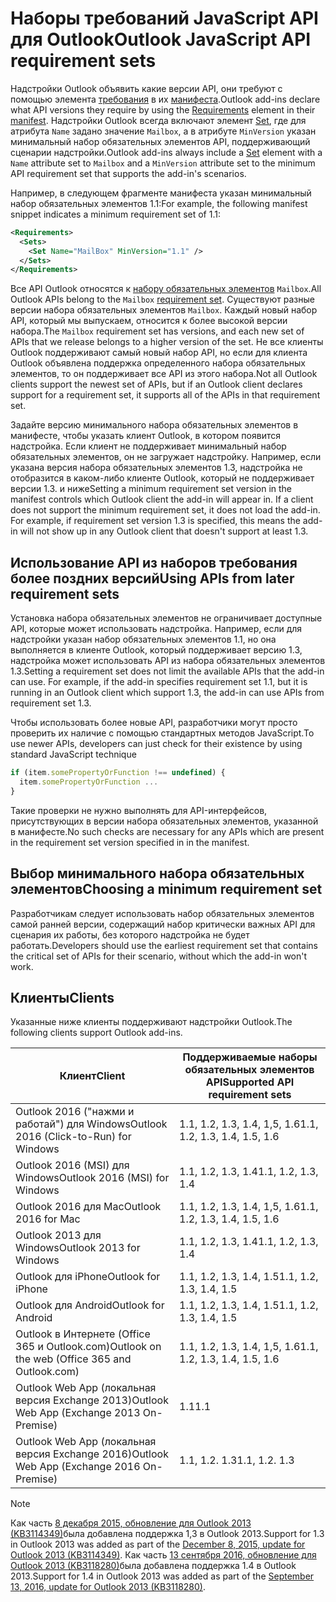 # <a name="outlook-javascript-api-requirement-sets"></a><span data-ttu-id="56d97-101">Наборы требований JavaScript API для Outlook</span><span class="sxs-lookup"><span data-stu-id="56d97-101">Outlook JavaScript API requirement sets</span></span>

<span data-ttu-id="56d97-102">Надстройки Outlook объявить какие версии API, они требуют с помощью элемента [требования](/javascript/office/manifest/requirements) в их [манифеста](https://docs.microsoft.com/office/dev/add-ins/develop/add-in-manifests).</span><span class="sxs-lookup"><span data-stu-id="56d97-102">Outlook add-ins declare what API versions they require by using the [Requirements](/javascript/office/manifest/requirements) element in their [manifest](https://docs.microsoft.com/office/dev/add-ins/develop/add-in-manifests).</span></span> <span data-ttu-id="56d97-103">Надстройки Outlook всегда включают элемент [Set](/javascript/office/manifest/set), где для атрибута `Name` задано значение `Mailbox`, а в атрибуте `MinVersion` указан минимальный набор обязательных элементов API, поддерживающий сценарии надстройки.</span><span class="sxs-lookup"><span data-stu-id="56d97-103">Outlook add-ins always include a [Set](/javascript/office/manifest/set) element with a `Name` attribute set to `Mailbox` and a `MinVersion` attribute set to the minimum API requirement set that supports the add-in's scenarios.</span></span>

<span data-ttu-id="56d97-104">Например, в следующем фрагменте манифеста указан минимальный набор обязательных элементов 1.1:</span><span class="sxs-lookup"><span data-stu-id="56d97-104">For example, the following manifest snippet indicates a minimum requirement set of 1.1:</span></span>

```xml
<Requirements>
  <Sets>
    <Set Name="MailBox" MinVersion="1.1" />
  </Sets>
</Requirements>
```

<span data-ttu-id="56d97-105">Все API Outlook относятся к [набору обязательных элементов](https://docs.microsoft.com/office/dev/add-ins/develop/specify-office-hosts-and-api-requirements) `Mailbox`.</span><span class="sxs-lookup"><span data-stu-id="56d97-105">All Outlook APIs belong to the `Mailbox` [requirement set](https://docs.microsoft.com/office/dev/add-ins/develop/specify-office-hosts-and-api-requirements).</span></span> <span data-ttu-id="56d97-106">Существуют разные версии набора обязательных элементов `Mailbox`. Каждый новый набор API, который мы выпускаем, относится к более высокой версии набора.</span><span class="sxs-lookup"><span data-stu-id="56d97-106">The `Mailbox` requirement set has versions, and each new set of APIs that we release belongs to a higher version of the set.</span></span> <span data-ttu-id="56d97-107">Не все клиенты Outlook поддерживают самый новый набор API, но если для клиента Outlook объявлена поддержка определенного набора обязательных элементов, то он поддерживает все API из этого набора.</span><span class="sxs-lookup"><span data-stu-id="56d97-107">Not all Outlook clients support the newest set of APIs, but if an Outlook client declares support for a requirement set, it supports all of the APIs in that requirement set.</span></span>

<span data-ttu-id="56d97-p103">Задайте версию минимального набора обязательных элементов в манифесте, чтобы указать клиент Outlook, в котором появится надстройка. Если клиент не поддерживает минимальный набор обязательных элементов, он не загружает надстройку. Например, если указана версия набора обязательных элементов 1.3, надстройка не отобразится в каком-либо клиенте Outlook, который не поддерживает версии 1.3. и ниже</span><span class="sxs-lookup"><span data-stu-id="56d97-p103">Setting a minimum requirement set version in the manifest controls which Outlook client the add-in will appear in. If a client does not support the minimum requirement set, it does not load the add-in. For example, if requirement set version 1.3 is specified, this means the add-in will not show up in any Outlook client that doesn't support at least 1.3.</span></span>

## <a name="using-apis-from-later-requirement-sets"></a><span data-ttu-id="56d97-111">Использование API из наборов требования более поздних версий</span><span class="sxs-lookup"><span data-stu-id="56d97-111">Using APIs from later requirement sets</span></span>

<span data-ttu-id="56d97-p104">Установка набора обязательных элементов не ограничивает доступные API, которые может использовать надстройка. Например, если для надстройки указан набор обязательных элементов 1.1, но она выполняется в клиенте Outlook, который поддерживает версию 1.3, надстройка может использовать API из набора обязательных элементов 1.3.</span><span class="sxs-lookup"><span data-stu-id="56d97-p104">Setting a requirement set does not limit the available APIs that the add-in can use. For example, if the add-in specifies requirement set 1.1, but it is running in an Outlook client which support 1.3, the add-in can use APIs from requirement set 1.3\.</span></span>

<span data-ttu-id="56d97-114">Чтобы использовать более новые API, разработчики могут просто проверить их наличие с помощью стандартных методов JavaScript.</span><span class="sxs-lookup"><span data-stu-id="56d97-114">To use newer APIs, developers can just check for their existence by using standard JavaScript technique</span></span>

```js
if (item.somePropertyOrFunction !== undefined) {
  item.somePropertyOrFunction ...
}
```

<span data-ttu-id="56d97-115">Такие проверки не нужно выполнять для API-интерфейсов, присутствующих в версии набора обязательных элементов, указанной в манифесте.</span><span class="sxs-lookup"><span data-stu-id="56d97-115">No such checks are necessary for any APIs which are present in the requirement set version specified in in the manifest.</span></span>

## <a name="choosing-a-minimum-requirement-set"></a><span data-ttu-id="56d97-116">Выбор минимального набора обязательных элементов</span><span class="sxs-lookup"><span data-stu-id="56d97-116">Choosing a minimum requirement set</span></span>

<span data-ttu-id="56d97-117">Разработчикам следует использовать набор обязательных элементов самой ранней версии, содержащий набор критически важных API для сценария их работы, без которого надстройка не будет работать.</span><span class="sxs-lookup"><span data-stu-id="56d97-117">Developers should use the earliest requirement set that contains the critical set of APIs for their scenario, without which the add-in won't work.</span></span>

## <a name="clients"></a><span data-ttu-id="56d97-118">Клиенты</span><span class="sxs-lookup"><span data-stu-id="56d97-118">Clients</span></span>

<span data-ttu-id="56d97-119">Указанные ниже клиенты поддерживают надстройки Outlook.</span><span class="sxs-lookup"><span data-stu-id="56d97-119">The following clients support Outlook add-ins.</span></span>

| <span data-ttu-id="56d97-120">Клиент</span><span class="sxs-lookup"><span data-stu-id="56d97-120">Client</span></span> | <span data-ttu-id="56d97-121">Поддерживаемые наборы обязательных элементов API</span><span class="sxs-lookup"><span data-stu-id="56d97-121">Supported API requirement sets</span></span> |
| --- | --- |
| <span data-ttu-id="56d97-122">Outlook 2016 ("нажми и работай") для Windows</span><span class="sxs-lookup"><span data-stu-id="56d97-122">Outlook 2016 (Click-to-Run) for Windows</span></span> | <span data-ttu-id="56d97-123">1.1, 1.2, 1.3, 1.4, 1,5, 1.6</span><span class="sxs-lookup"><span data-stu-id="56d97-123">1.1, 1.2, 1.3, 1.4, 1.5, 1.6</span></span> |
| <span data-ttu-id="56d97-124">Outlook 2016 (MSI) для Windows</span><span class="sxs-lookup"><span data-stu-id="56d97-124">Outlook 2016 (MSI) for Windows</span></span> | <span data-ttu-id="56d97-125">1.1, 1.2, 1.3, 1.4</span><span class="sxs-lookup"><span data-stu-id="56d97-125">1.1, 1.2, 1.3, 1.4</span></span> |
| <span data-ttu-id="56d97-126">Outlook 2016 для Mac</span><span class="sxs-lookup"><span data-stu-id="56d97-126">Outlook 2016 for Mac</span></span> | <span data-ttu-id="56d97-127">1.1, 1.2, 1.3, 1.4, 1,5, 1.6</span><span class="sxs-lookup"><span data-stu-id="56d97-127">1.1, 1.2, 1.3, 1.4, 1.5, 1.6</span></span> |
| <span data-ttu-id="56d97-128">Outlook 2013 для Windows</span><span class="sxs-lookup"><span data-stu-id="56d97-128">Outlook 2013 for Windows</span></span> | <span data-ttu-id="56d97-129">1.1, 1.2, 1.3, 1.4</span><span class="sxs-lookup"><span data-stu-id="56d97-129">1.1, 1.2, 1.3, 1.4</span></span> |
| <span data-ttu-id="56d97-130">Outlook для iPhone</span><span class="sxs-lookup"><span data-stu-id="56d97-130">Outlook for iPhone</span></span> | <span data-ttu-id="56d97-131">1.1, 1.2, 1.3, 1.4, 1.5</span><span class="sxs-lookup"><span data-stu-id="56d97-131">1.1, 1.2, 1.3, 1.4, 1.5</span></span> |
| <span data-ttu-id="56d97-132">Outlook для Android</span><span class="sxs-lookup"><span data-stu-id="56d97-132">Outlook for Android</span></span> | <span data-ttu-id="56d97-133">1.1, 1.2, 1.3, 1.4, 1.5</span><span class="sxs-lookup"><span data-stu-id="56d97-133">1.1, 1.2, 1.3, 1.4, 1.5</span></span> |
| <span data-ttu-id="56d97-134">Outlook в Интернете (Office 365 и Outlook.com)</span><span class="sxs-lookup"><span data-stu-id="56d97-134">Outlook on the web (Office 365 and Outlook.com)</span></span> | <span data-ttu-id="56d97-135">1.1, 1.2, 1.3, 1.4, 1,5, 1.6</span><span class="sxs-lookup"><span data-stu-id="56d97-135">1.1, 1.2, 1.3, 1.4, 1.5, 1.6</span></span> |
| <span data-ttu-id="56d97-136">Outlook Web App (локальная версия Exchange 2013)</span><span class="sxs-lookup"><span data-stu-id="56d97-136">Outlook Web App (Exchange 2013 On-Premise)</span></span> | <span data-ttu-id="56d97-137">1.1</span><span class="sxs-lookup"><span data-stu-id="56d97-137">1.1</span></span> |
| <span data-ttu-id="56d97-138">Outlook Web App (локальная версия Exchange 2016)</span><span class="sxs-lookup"><span data-stu-id="56d97-138">Outlook Web App (Exchange 2016 On-Premise)</span></span> | <span data-ttu-id="56d97-p105">1.1, 1.2. 1.3</span><span class="sxs-lookup"><span data-stu-id="56d97-p105">1.1, 1.2. 1.3</span></span> |

> [!NOTE] 
> <span data-ttu-id="56d97-141">Как часть [8 декабря 2015, обновление для Outlook 2013 (KB3114349)](https://support.microsoft.com/kb/3114349)была добавлена поддержка 1,3 в Outlook 2013.</span><span class="sxs-lookup"><span data-stu-id="56d97-141">Support for 1.3 in Outlook 2013 was added as part of the [December 8, 2015, update for Outlook 2013 (KB3114349)](https://support.microsoft.com/kb/3114349).</span></span> <span data-ttu-id="56d97-142">Как часть [13 сентября 2016, обновление для Outlook 2013 (KB3118280)](https://support.microsoft.com/help/3118280)была добавлена поддержка 1.4 в Outlook 2013.</span><span class="sxs-lookup"><span data-stu-id="56d97-142">Support for 1.4 in Outlook 2013 was added as part of the [September 13, 2016, update for Outlook 2013 (KB3118280)](https://support.microsoft.com/help/3118280).</span></span>
